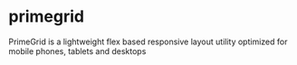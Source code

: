 # primegrid
PrimeGrid is a lightweight flex based responsive layout utility optimized for mobile phones, tablets and desktops
